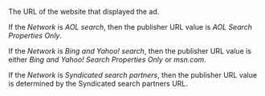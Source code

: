 The URL of the website that displayed the ad.

If the *Network* is *AOL search*, then the publisher URL value is *AOL Search Properties Only*.

If the *Network* is *Bing and Yahoo! search*, then the publisher URL value is either *Bing and Yahoo! Search Properties Only* or *msn.com*.

If the *Network* is *Syndicated search partners*, then the publisher URL value is determined by the Syndicated search partners URL.